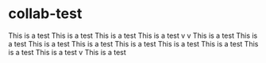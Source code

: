 # collab-test

This is a test
This is a test
This is a test
This is a test
v
v
This is a test
This is a test
This is a test
This is a test
This is a test
This is a test
This is a test
This is a test
This is a test
v
This is a test

